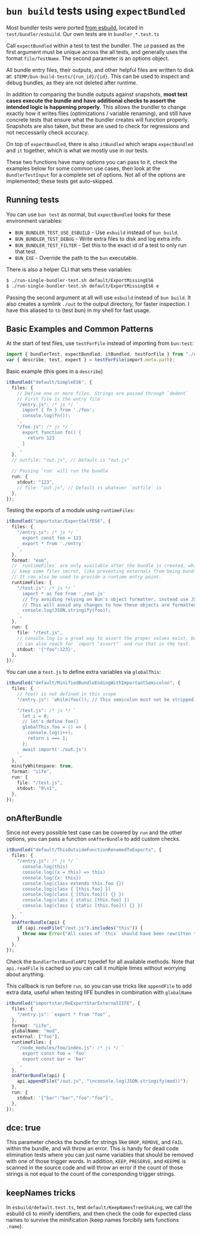 # `bun build` tests using `expectBundled`

Most bundler tests were ported [from esbuild][1], located in `test/bundler/esbuild`. Our own tests are in `bundler_*.test.ts`

[1]: https://github.com/evanw/esbuild/tree/main/internal/bundler_tests

Call `expectBundled` within a test to test the bundler. The `id` passed as the first argument must be unique across the all tests, and generally uses the format `file/TestName`. The second parameter is an options object.

All bundle entry files, their outputs, and other helpful files are written to disk at: `$TEMP/bun-build-tests/{run_id}/{id}`. This can be used to inspect and debug bundles, as they are not deleted after runtime.

In addition to comparing the bundle outputs against snapshots, **most test cases execute the bundle and have additional checks to assert the intended logic is happening properly**. This allows the bundler to change exactly how it writes files (optimizations / variable renaming), and still have concrete tests that ensure what the bundler creates will function properly. Snapshots are also taken, but these are used to check for regressions and not neccessarily check accuracy.

On top of `expectBundled`, there is also `itBundled` which wraps `expectBundled` and `it` together, which is what we mostly use in our tests.

These two functions have many options you can pass to it, check the examples below for some common use cases, then look at the `BundlerTestInput` for a complete set of options. Not all of the options are implemented; these tests get auto-skipped.

## Running tests

You can use `bun test` as normal, but `expectBundled` looks for these environment variables:

- `BUN_BUNDLER_TEST_USE_ESBUILD` - Use `esbuild` instead of `bun build`.
- `BUN_BUNDLER_TEST_DEBUG` - Write extra files to disk and log extra info.
- `BUN_BUNDLER_TEST_FILTER` - Set this to the exact id of a test to only run that test.
- `BUN_EXE` - Override the path to the `bun` executable.

There is also a helper CLI that sets these variables:

```sh
$ ./run-single-bundler-test.sh default/ExportMissingES6
$ ./run-single-bundler-test.sh default/ExportMissingES6 e
```

Passing the second argument at all will use `esbuild` instead of `bun build`. It also creates a symlink `./out` to the output directory, for faster inspection. I have this aliased to `tb` (test bun) in my shell for fast usage.

## Basic Examples and Common Patterns

At the start of test files, use `testForFile` instead of importing from `bun:test`:

```ts
import { bundlerTest, expectBundled, itBundled, testForFile } from "./expectBundled";
var { describe, test, expect } = testForFile(import.meta.path);
```

Basic example (this goes in a `describe`)

```ts
itBundled("default/SimpleES6", {
  files: {
    // Define one or more files. Strings are passed through `dedent`
    // First file is the entry file
    "/entry.js": /* js */ `
      import { fn } from './foo';
      console.log(fn());
    `,
    "/foo.js": /* js */ `
      export function fn() {
        return 123
      }
    `,
  },
  // outfile: "out.js", // Default is "out.js"

  // Passing `run` will run the bundle
  run: {
    stdout: "123",
    // file: "out.js", // Default is whatever `outfile` is
  },
});
```

Testing the exports of a module using `runtimeFiles`:

```ts
itBundled("importstar/ExportSelfES6", {
  files: {
    "/entry.js": /* js */ `
      export const foo = 123
      export * from './entry'
    `,
  },
  format: "esm",
  // `runtimeFiles` are only available after the bundle is created, which lets you
  // keep some files secret, like preventing externals from being bundled, etc.
  // It can also be used to provide a runtime entry point.
  runtimeFiles: {
    "/test.js": /* js */ `
      import * as foo from './out.js'
      // Try avoiding relying on Bun's object formatter, instead use JSON.stringify when possible
      // This will avoid any changes to how these objects are formatted.
      console.log(JSON.stringify(foo));
    `,
  },
  run: {
    file: "/test.js",
    // console.log is a great way to assert the proper values exist, but when needed you
    // can also reach for `import "assert"` and run that in the test.
    stdout: '{"foo":123}',
  },
});
```

You can use a `test.js` to define extra variables via `globalThis`:

```ts
itBundled("default/MinifiedBundleEndingWithImportantSemicolon", {
  files: {
    // foo() is not defined in this scope
    "/entry.js": `while(foo()); // This semicolon must not be stripped`,

    "/test.js": /* js */ `
      let i = 0;
      // let's define foo()
      globalThis.foo = () => {
        console.log(i++);
        return i === 1;
      };
      await import('./out.js')
    `,
  },
  minifyWhitespace: true,
  format: "iife",
  run: {
    file: "/test.js",
    stdout: "0\n1",
  },
});
```

## onAfterBundle

Since not every possible test case can be covered by `run` and the other options, you can pass a function `onAfterBundle` to add custom checks.

```ts
itBundled("default/ThisOutsideFunctionRenamedToExports", {
  files: {
    "/entry.js": /* js */ `
      console.log(this)
      console.log((x = this) => this)
      console.log({x: this})
      console.log(class extends this.foo {})
      console.log(class { [this.foo] })
      console.log(class { [this.foo]() {} })
      console.log(class { static [this.foo] })
      console.log(class { static [this.foo]() {} })
    `,
  },
  onAfterBundle(api) {
    if (api.readFile("/out.js").includes("this")) {
      throw new Error("All cases of `this` should have been rewritten to `exports`");
    }
  },
});
```

Check the `BundlerTestBundleAPI` typedef for all available methods. Note that `api.readFile` is cached so you can call it multiple times without worrying about anything.

This callback is run before `run`, so you can use tricks like `appendFile` to add extra data, useful when testing IIFE bundles in combination with `globalName`

```ts
itBundled("importstar/ReExportStarExternalIIFE", {
  files: {
    "/entry.js": `export * from "foo"`,
  },
  format: "iife",
  globalName: "mod",
  external: ["foo"],
  runtimeFiles: {
    "/node_modules/foo/index.js": /* js */ `
      export const foo = 'foo'
      export const bar = 'bar'
    `,
  },
  onAfterBundle(api) {
    api.appendFile("/out.js", "\nconsole.log(JSON.stringify(mod))");
  },
  run: {
    stdout: '{"bar":"bar","foo":"foo"}',
  },
});
```

## dce: true

This parameter checks the bundle for strings like `DROP`, `REMOVE`, and `FAIL` within the bundle, and will throw an error. This is handy for dead code elimination tests where you can just name variables that should be removed with one of those trigger words. In addition, `KEEP`, `PRESERVE`, and `KEEPME` is scanned in the source code and will throw an error if the count of those strings is not equal to the count of the corresponding trigger strings.

## keepNames tricks

In `esbuild/default.test.ts`, test `default/KeepNamesTreeShaking`, we call the esbuild cli to minify identifiers, and then check the code for expected class names to survive the minification (keep names forcibily sets functions `.name`).
